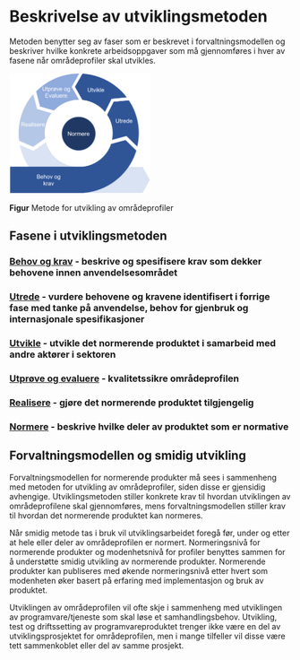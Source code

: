 # Beskrivelse av utviklingsmetoden

Metoden benytter seg av faser som er beskrevet i forvaltningsmodellen og beskriver hvilke konkrete arbeidsoppgaver som må gjennomføres i hver av fasene når områdeprofiler skal utvikles.
  
<img src="../../images/no-domain-metode.png" alt="Metode for utvikling av områdeprofiler" width="50%" />

**Figur** Metode for utvikling av områdeprofiler

## Fasene i utviklingsmetoden

### [Behov og krav](behov-og-krav.md) - beskrive og spesifisere krav som dekker behovene innen anvendelsesområdet

### [Utrede](utrede.md) - vurdere behovene og kravene identifisert i forrige fase med tanke på anvendelse, behov for gjenbruk og internasjonale spesifikasjoner

### [Utvikle](utvikle.md) - utvikle det normerende produktet i samarbeid med andre aktører i sektoren

### [Utprøve og evaluere](utprøve-og-evaluere.md) - kvalitetssikre områdeprofilen

### [Realisere](realisere.md) - gjøre det normerende produktet tilgjengelig

### [Normere](normere.md) - beskrive hvilke deler av produktet som er normative

## Forvaltningsmodellen og smidig utvikling

Forvaltningsmodellen for normerende produkter må sees i sammenheng med metoden for utvikling av områdeprofiler, siden disse er gjensidig avhengige. Utviklingsmetoden stiller konkrete krav til hvordan utviklingen av områdeprofilene skal gjennomføres, mens forvaltningsmodellen stiller krav til hvordan det normerende produktet kan normeres.

Når smidig metode tas i bruk vil utviklingsarbeidet foregå før, under og etter at hele eller deler av områdeprofilen er normert. Normeringsnivå for normerende produkter og modenhetsnivå for profiler benyttes sammen for å understøtte smidig utvikling av normerende produkter. Normerende produkter kan publiseres med økende normeringsnivå etter hvert som modenheten øker basert på erfaring med implementasjon og bruk av produktet.

Utviklingen av områdeprofilen vil ofte skje i sammenheng med utviklingen av programvare/tjeneste som skal løse et samhandlingsbehov. Utvikling, test og driftssetting av programvareproduktet trenger ikke være en del av utviklingsprosjektet for områdeprofilen, men i mange tilfeller vil disse være tett sammenkoblet eller del av samme prosjekt.
